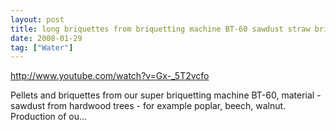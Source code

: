 ```yaml
---
layout: post
title: long briquettes from briquetting machine BT-60 sawdust straw brikettpresse pellets, pelletpresse
date: 2008-01-29
tag: ["Water"]
---
```


http://www.youtube.com/watch?v=Gx-_5T2vcfo  

Pellets and briquettes from our super briquetting machine BT-60, material - sawdust from hardwood trees - for example poplar, beech, walnut. Production of ou...